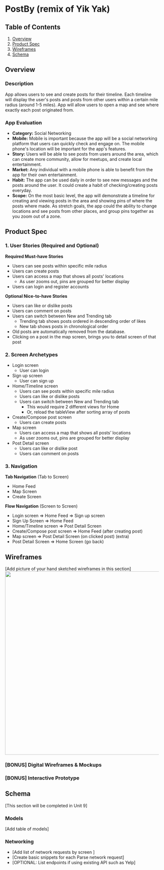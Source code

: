 # PostBy (remix of Yik Yak)

## Table of Contents
1. [Overview](#Overview)
1. [Product Spec](#Product-Spec)
1. [Wireframes](#Wireframes)
2. [Schema](#Schema)

## Overview
### Description
App allows users to see and create posts for their timeline. Each timeline will display the user's posts and posts from other users within a certain mile radius (around 1-5 miles). App will allow users to open a map and see where exactly each post originated from.

### App Evaluation
- **Category:** Social Networking
- **Mobile:** Mobile is important because the app will be a social networking platform that users can quickly check and engage on. The mobile phone's location will be important for the app's features.
- **Story:** Users will be able to see posts from users around the area, which can create more community, allow for meetups, and create local entertainment.
- **Market:** Any individual with a mobile phone is able to benefit from the app for their own entertainment.
- **Habit:** The app can be used daily in order to see new messages and the posts around the user. It could create a habit of checking/creating posts everyday.
- **Scope:** On the most basic level, the app will demonstrate a timeline for creating and viewing posts in the area and showing pins of where the posts where made. As stretch goals, the app could the ability to change locations and see posts from other places, and group pins together as you zoom out of a zone.

## Product Spec

### 1. User Stories (Required and Optional)

**Required Must-have Stories**

* Users can see posts within specific mile radius
* Users can create posts
* Users can access a map that shows all posts' locations
    * As user zooms out, pins are grouped for better display
* Users can login and register accounts

**Optional Nice-to-have Stories**

* Users can like or dislike posts
* Users can comment on posts
* Users can switch between New and Trending tab
    * Trending tab shows posts ordered in descending order of likes
    * New tab shows posts in chronological order
* Old posts are automatically removed from the database.
* Clicking on a post in the map screen, brings you to detail screen of that post

### 2. Screen Archetypes

* Login screen
   * User can login
* Sign up screen
   * User can sign up
* Home/Timeline screen
    * Users can see posts within specific mile radius
    * Users can like or dislike posts
    * Users can switch between New and Trending tab
        * This would require 2 different views for Home
        * Or, reload the tableView after sorting array of posts
* Create/Compose post screen
    * Users can create posts
* Map screen
    * Users can access a map that shows all posts’ locations
    * As user zooms out, pins are grouped for better display
* Post Detail screen
    * Users can like or dislike post
    * Users can comment on posts



### 3. Navigation

**Tab Navigation** (Tab to Screen)

* Home Feed
* Map Screen
* Create Screen

**Flow Navigation** (Screen to Screen)

* Login screen
   => Home Feed
   => Sign up screen
* Sign Up Screen
   => Home Feed
* Home/Timeline screen
   => Post Detail Screen
* Create/Compose post screen
   => Home Feed (after creating post)
* Map screen
   => Post Detail Screen (on clicked post) (extra)
* Post Detail Screen
   => Home Screen (go back)

## Wireframes
[Add picture of your hand sketched wireframes in this section]
<img src="YOUR_WIREFRAME_IMAGE_URL" width=600>

### [BONUS] Digital Wireframes & Mockups

### [BONUS] Interactive Prototype

## Schema 
[This section will be completed in Unit 9]
### Models
[Add table of models]
### Networking
- [Add list of network requests by screen ]
- [Create basic snippets for each Parse network request]
- [OPTIONAL: List endpoints if using existing API such as Yelp]
